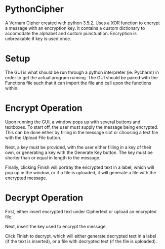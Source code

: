 # PythonCipher
A Vernam Cipher created with python 3.5.2. Uses a XOR function to encrypt a message with an encryption key. It contains a custom dictionary to accomodate the alphabet and custom punctuation. Encryption is unbreakable if key is used once.

# Setup
The GUI is what should be run through a python interpreter (ie. Pycharm) in order to get the actual program running. 
The GUI should be paired with the Functions file such that it can import the file and call upon the functions within. 

# Encrypt Operation
Upon running the GUI, a window pops up with several buttons and textboxes. To start off, the user must supply the message being encrypted.
This can be done either by filling in the message slot or choosing a text file with the Upload File button.

Next, a key must be provided, with the user either filling in a key of their own, or generating a key with the Generate Key button.
The key must be shorter than or equal in length to the message. 

Finally, clicking Finish will portray the encrypted text in a label, which will pop up in the window, or if a file is uploaded, it will generate a file with the encrypted message.

# Decrypt Operation
First, either insert encrypted text under Ciphertext or upload an encrypted file. 

Next, insert the key used to encrypt the message.

Click Finish to decrypt, which will either generate decrypted text in a label (if the text is inserted), or a file with decrypted text (if the file is uploaded). 

